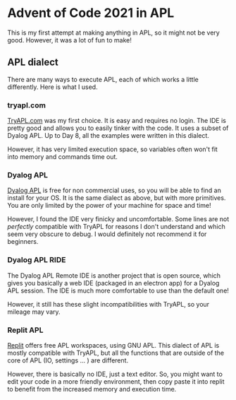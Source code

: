 # Advent of Code 2021 in APL

This is my first attempt at making anything in APL, so it
might not be very good. However, it was a lot of fun to make!

## APL dialect

There are many ways to execute APL, each of which works a little
differently. Here is what I used.

### tryapl.com

[TryAPL.com](tryapl.com) was my first choice. It is easy and requires
no login. The IDE is pretty good and allows you to easily tinker with
the code. It uses a subset of Dyalog APL. Up to Day 8, all the examples
were written in this dialect.

However, it has very limited execution space, so variables often won't
fit into memory and commands time out.

### Dyalog APL

[Dyalog APL](dyalog.com) is free for non commercial uses, so you will
be able to find an install for your OS. It is the same dialect as above,
but with more primitives. You are only limited by the power of your
machine for space and time!

However, I found the IDE very finicky and uncomfortable. Some lines are
not _perfectly_ compatible with TryAPL for reasons I don't understand and
which seem very obscure to debug. I would definitely not recommend it
for beginners.

### Dyalog APL RIDE

The Dyalog APL Remote IDE is another project that is open source, which
gives you basically a web IDE (packaged in an electron app) for a Dyalog
APL session. The IDE is much more comfortable to use than the default one!

However, it still has these slight incompatibilities with TryAPL, so your
mileage may vary.

### Replit APL

[Replit](replit.com) offers free APL workspaces, using GNU APL. This
dialect of APL is mostly compatible with TryAPL, but all the functions
that are outside of the core of APL (IO, settings ... ) are different.

However, there is basically no IDE, just a text editor. So, you might
want to edit your code in a more friendly environment, then copy
paste it into replit to benefit from the increased memory and execution
time.